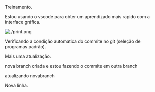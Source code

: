 Treinamento.

Estou usando o vscode para obter um aprendizado mais rapido com a interface gráfica.

![./print.png](print)

Verificando a condição automatica do commite no git (seleção de programas padrão).

Mais uma atualização.

nova branch criada e estou fazendo o commite em outra branch

atualizando novabranch

Nova linha.
